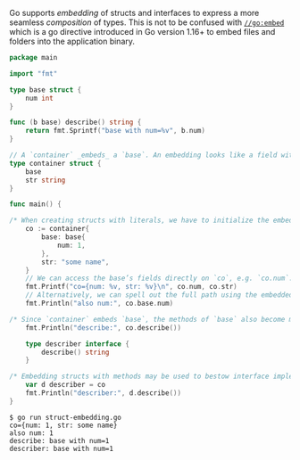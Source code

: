 Go supports _embedding_ of structs and interfaces to express a more seamless _composition_ of types. This is not to be confused with [`//go:embed`](https://gobyexample.com/embed-directive) which is a go directive introduced in Go version 1.16+ to embed files and folders into the application binary.

```Go
package main

import "fmt"

type base struct {
    num int
}

func (b base) describe() string {
    return fmt.Sprintf("base with num=%v", b.num)
}

// A `container` _embeds_ a `base`. An embedding looks like a field without a name.
type container struct { 
    base
    str string
}

func main() {

/* When creating structs with literals, we have to initialize the embedding explicitly; here the embedded type serves as the field name.*/
	co := container{
        base: base{
            num: 1,
        },
        str: "some name",
    }
	// We can access the base’s fields directly on `co`, e.g. `co.num`.
    fmt.Printf("co={num: %v, str: %v}\n", co.num, co.str)
	// Alternatively, we can spell out the full path using the embedded type name.
    fmt.Println("also num:", co.base.num)

/* Since `container` embeds `base`, the methods of `base` also become methods of a `container`. Here we invoke a method that was embedded from `base` directly on `co`. */
    fmt.Println("describe:", co.describe())

    type describer interface {
        describe() string
    }

/* Embedding structs with methods may be used to bestow interface implementations onto other structs. Here we see that a `container` now implements the `describer` interface because it embeds `base`.*/
    var d describer = co
    fmt.Println("describer:", d.describe())
}
```
```Shell
$ go run struct-embedding.go
co={num: 1, str: some name}
also num: 1
describe: base with num=1
describer: base with num=1
```
